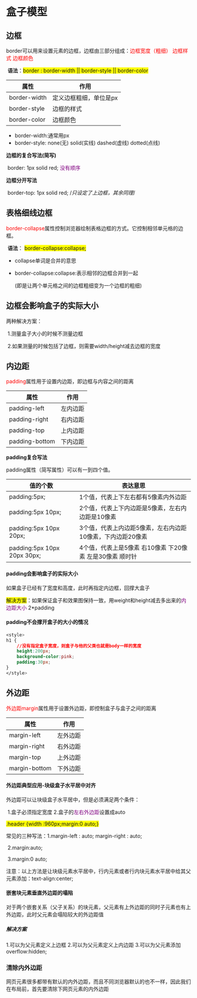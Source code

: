 # 盒子模型

## 边框

​	border可以用来设置元素的边框，边框由三部分组成：<font color="red">边框宽度（粗细） 边框样式 边框颜色</font>

​	<strong>语法</strong>：<span style="background:yellow">border : border-width || border-style || border-color</span>

| 属性         | 作用                   |
| ------------ | ---------------------- |
| border-width | 定义边框粗细，单位是px |
| border-style | 边框的样式             |
| border-color | 边框颜色               |

- border-width:通常用px
- border-style: none(无) solid(实线) dashed(虚线) dotted(点线)

<strong>边框的复合写法(简写)</strong>

​	border: 1px solid red;   <font color="purple">没有顺序</font>

<strong>边框分开写法</strong>

​	border-top: 1px solid red;    /*只设定了上边框，其余同理*/

## 表格细线边框

<font color="red">border-collapse</font>属性控制浏览器绘制表格边框的方式。它控制相邻单元格的边框。

​	<strong>语法</strong>： <span style="background:yellow">border-collapse:collapse;</span>

- collapse单词是合并的意思

- border-collapse:collapse:表示相邻的边框合并到一起

  (即是让两个单元格之间的边框粗细变为一个边框的粗细)



## 边框会影响盒子的实际大小

两种解决方案：

​		1.测量盒子大小的时候不测量边框

​		2.如果测量的时候包括了边框，则需要width/height减去边框的宽度

## 内边距

<font color="red">padding</font>属性用于设置内边距，即边框与内容之间的距离

| 属性           | 作用     |
| -------------- | -------- |
| padding-left   | 左内边距 |
| padding-right  | 右内边距 |
| padding-top    | 上内边距 |
| padding-bottom | 下内边距 |

<strong>padding复合写法</strong>

padding属性（简写属性）可以有一到四个值。

| 值的个数                    | 表达意思                                                   |
| --------------------------- | ---------------------------------------------------------- |
| padding:5px;                | 1个值，代表上下左右都有5像素内外边距                       |
| padding:5px 10px;           | 2个值，代表上下内边距是5像素，左右内边距是10像素           |
| padding:5px 10px 20px;      | 3个值，代表上内边距5像素，左右内边距10像素，下内边距20像素 |
| padding:5px 10px 20px 30px; | 4个值，代表上是5像素 右10像素 下20像素 左是30像素 顺时针   |

#### padding会影响盒子的实际大小

如果盒子已经有了宽度和高度，此时再指定内边框，回撑大盒子

<span style="background:yellow">解决方案</span>：如果保证盒子和效果图保持一致，用weight和height减去多出来的<font color="purple">内边距大小</font>    2*padding

#### padding不会撑开盒子的大小的情况

```css
<style>
h1 {
    //没有指定盒子宽度，则盒子与他的父类也就是body一样的宽度
    height:200px;
    background-color:pink;
    padding:30px;
}
</style>
```

## 外边距

<font color="red">外边距margin</font>属性用于设置外边距，即控制盒子与盒子之间的距离

| 属性          | 作用     |
| ------------- | -------- |
| margin-left   | 左外边距 |
| margin-right  | 右外边距 |
| margin-top    | 上外边距 |
| margin-bottom | 下外边距 |

#### 外边距典型应用-块级盒子水平居中对齐

外边距可以让块级盒子水平居中，但是必须满足两个条件：

​	1.盒子必须指定宽度   2.盒子的<font color="purple">左右外边距</font>设置成auto

<span style="background:yellow">.header {width :960px;margin:0 auto;}</span>

常见的三种写法：1.margin-left : auto; margin-right : auto;

​								2.margin:auto;

​								3.margin:0 auto;

注意：以上方法是让块级元素水平居中，行内元素或者行内块元素水平居中给其父元素添加：text-align:center;

#### 嵌套块元素垂直外边距的塌陷

对于两个嵌套关系（父子关系）的块元素，父元素有上外边距的同时子元素也有上外边距，此时父元素会塌陷较大的外边距值

##### 解决方案

1.可以为父元素定义上边框   2.可以为父元素定义上内边距     3.可以为父元素添加overflow:hidden;

### 清除内外边距

网页元素很多都带有默认的内外边距，而且不同浏览器默认的也不一样，因此我们在布局前，首先要清除下网页元素的内外边距